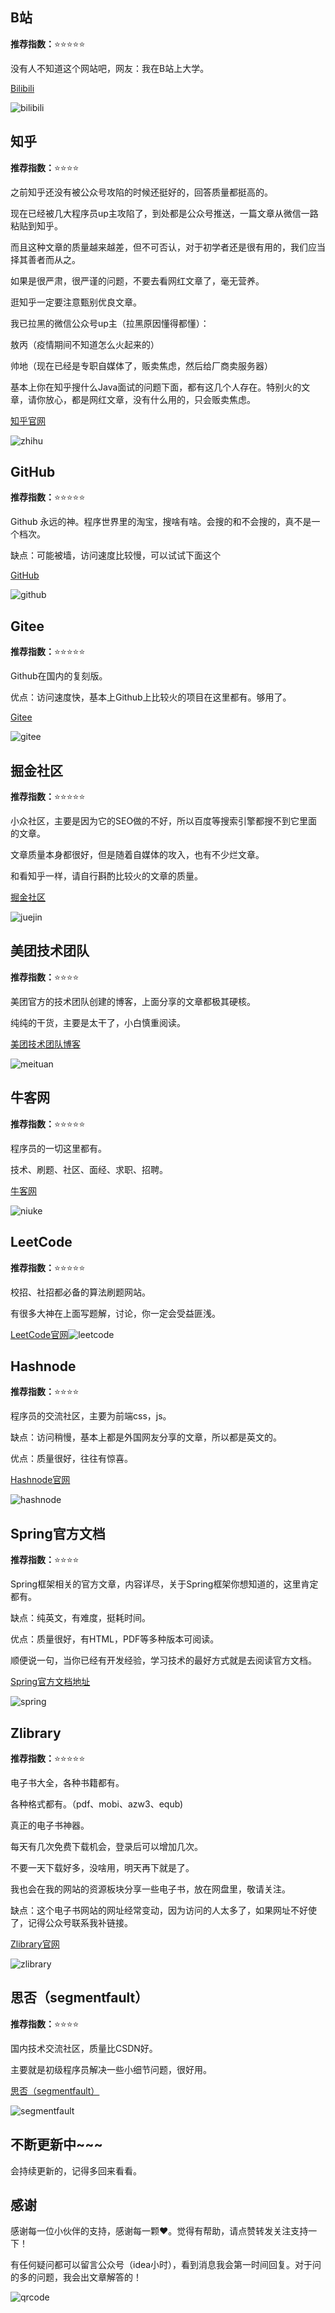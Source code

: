 

## B站

**推荐指数：**⭐️⭐️⭐️⭐️⭐️

没有人不知道这个网站吧，网友：我在B站上大学。

[Bilibili](https://www.bilibili.com/)

![bilibili](https://cdn.jsdelivr.net/gh/CoderSJX/nullpointer@master/static/images/bilibili.png)



## 知乎

**推荐指数：**⭐️⭐️⭐️⭐️

之前知乎还没有被公众号攻陷的时候还挺好的，回答质量都挺高的。

现在已经被几大程序员up主攻陷了，到处都是公众号推送，一篇文章从微信一路粘贴到知乎。

而且这种文章的质量越来越差，但不可否认，对于初学者还是很有用的，我们应当择其善者而从之。

如果是很严肃，很严谨的问题，不要去看网红文章了，毫无营养。

逛知乎一定要注意甄别优良文章。

我已拉黑的微信公众号up主（拉黑原因懂得都懂）：

敖丙（疫情期间不知道怎么火起来的）

帅地（现在已经是专职自媒体了，贩卖焦虑，然后给厂商卖服务器）

基本上你在知乎搜什么Java面试的问题下面，都有这几个人存在。特别火的文章，请你放心，都是网红文章，没有什么用的，只会贩卖焦虑。

[知乎官网](https://www.zhihu.com/)

![zhihu](https://cdn.jsdelivr.net/gh/CoderSJX/nullpointer@master/static/images/zhihu.png)





## GitHub

**推荐指数：**⭐️⭐️⭐️⭐️⭐️

Github 永远的神。程序世界里的淘宝，搜啥有啥。会搜的和不会搜的，真不是一个档次。

缺点：可能被墙，访问速度比较慢，可以试试下面这个

[GitHub](https://github.com/)

![github](https://cdn.jsdelivr.net/gh/CoderSJX/nullpointer@master/static/images/github.png)



## Gitee

**推荐指数：**⭐️⭐️⭐️⭐️⭐️

Github在国内的复刻版。

优点：访问速度快，基本上Github上比较火的项目在这里都有。够用了。

[Gitee](https://gitee.com/)

![gitee](https://cdn.jsdelivr.net/gh/CoderSJX/nullpointer@master/static/images/gitee.png)



## 掘金社区

**推荐指数：**⭐️⭐️⭐️⭐️⭐️

小众社区，主要是因为它的SEO做的不好，所以百度等搜索引擎都搜不到它里面的文章。

文章质量本身都很好，但是随着自媒体的攻入，也有不少烂文章。

和看知乎一样，请自行斟酌比较火的文章的质量。

[掘金社区](https://juejin.cn/)

![juejin](https://cdn.jsdelivr.net/gh/CoderSJX/nullpointer@master/static/images/juejin.png)



## 美团技术团队

**推荐指数：**⭐️⭐️⭐️⭐️

美团官方的技术团队创建的博客，上面分享的文章都极其硬核。

纯纯的干货，主要是太干了，小白慎重阅读。

[美团技术团队博客](https://tech.meituan.com/)

![meituan](https://cdn.jsdelivr.net/gh/CoderSJX/nullpointer@master/static/images/meituan.png)



## 牛客网

**推荐指数：**⭐️⭐️⭐️⭐️⭐️

程序员的一切这里都有。

技术、刷题、社区、面经、求职、招聘。

[牛客网](https://www.nowcoder.com/)

![niuke](https://cdn.jsdelivr.net/gh/CoderSJX/nullpointer@master/static/images/niuke.png)



## LeetCode

**推荐指数：**⭐️⭐️⭐️⭐️⭐️

校招、社招都必备的算法刷题网站。

有很多大神在上面写题解，讨论，你一定会受益匪浅。

[LeetCode官网](https://leetcode-cn.com/)![leetcode](https://cdn.jsdelivr.net/gh/CoderSJX/nullpointer@master/static/images/leetcode.png)



## Hashnode

**推荐指数：**⭐️⭐️⭐️⭐️

程序员的交流社区，主要为前端css，js。

缺点：访问稍慢，基本上都是外国网友分享的文章，所以都是英文的。

优点：质量很好，往往有惊喜。

[Hashnode官网](https://hashnode.com/)

![hashnode](https://cdn.jsdelivr.net/gh/CoderSJX/nullpointer@master/static/images/hashnode.png)



## Spring官方文档

**推荐指数：**⭐️⭐️⭐️⭐️

Spring框架相关的官方文章，内容详尽，关于Spring框架你想知道的，这里肯定都有。

缺点：纯英文，有难度，挺耗时间。

优点：质量很好，有HTML，PDF等多种版本可阅读。

顺便说一句，当你已经有开发经验，学习技术的最好方式就是去阅读官方文档。

[Spring官方文档地址](https://docs.spring.io/spring-framework/docs)

![spring](https://cdn.jsdelivr.net/gh/CoderSJX/nullpointer@master/static/images/spring.png)



## Zlibrary

**推荐指数：**⭐️⭐️⭐️⭐️⭐️

电子书大全，各种书籍都有。

各种格式都有。（pdf、mobi、azw3、equb)

真正的电子书神器。

每天有几次免费下载机会，登录后可以增加几次。

不要一天下载好多，没啥用，明天再下就是了。

我也会在我的网站的资源板块分享一些电子书，放在网盘里，敬请关注。

缺点：这个电子书网站的网址经常变动，因为访问的人太多了，如果网址不好使了，记得公众号联系我补链接。

[Zlibrary官网](https://zh.book4you.org/)

![zlibrary](https://cdn.jsdelivr.net/gh/CoderSJX/nullpointer@master/static/images/zlibrary.png)





## 思否（segmentfault）

**推荐指数：**⭐️⭐️⭐️⭐️

国内技术交流社区，质量比CSDN好。

主要就是初级程序员解决一些小细节问题，很好用。

[思否（segmentfault）](https://segmentfault.com/)

![segmentfault](https://cdn.jsdelivr.net/gh/CoderSJX/nullpointer@master/static/images/segmentfault.png)



## 不断更新中~~~

会持续更新的，记得多回来看看。



## 感谢

感谢每一位小伙伴的支持，感谢每一颗❤️。觉得有帮助，请点赞转发关注支持一下！

有任何疑问都可以留言公众号（idea小时），看到消息我会第一时间回复。对于问的多的问题，我会出文章解答的！

![qrcode](https://cdn.jsdelivr.net/gh/CoderSJX/nullpointer@master/static/images/qrcode.png)
